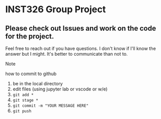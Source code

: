 # INST326 Group Project

## Please check out Issues and work on the code for the project.

Feel free to reach out if you have questions. I don't know if I'll know the answer but I might. It's better to communicate than not to. 

> [!NOTE]
> how to commit to github
> 1. be in the local directory
> 2. edit files (using jupyter lab or vscode or w/e)
> 3. `git add *`
> 4. `git stage *`
> 5. `git commit -m "YOUR MESSAGE HERE"`
> 6. `git push`
